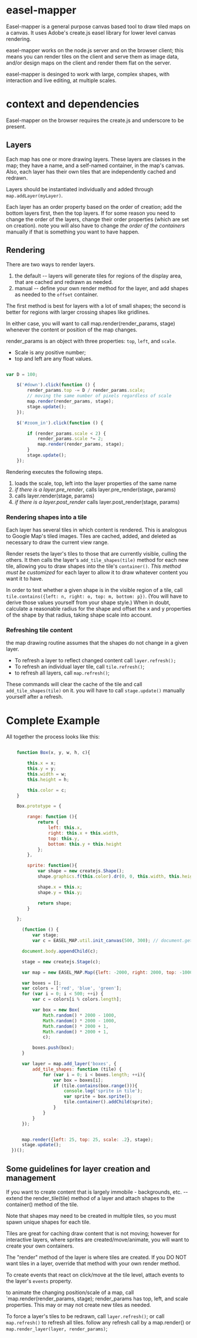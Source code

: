 # easel-mapper

Easel-mapper is a general purpose canvas based tool to draw tiled maps on a canvas. It uses Adobe's create.js easel
library for lower level canvas rendering.

easel-mapper works on the node.js server and on the browser client; this means you can render tiles on the client
and serve them as image data, and/or design maps on the client and render them flat on the server.

easel-mapper is desinged to work with large, complex shapes, with interaction and live editing, at multiple scales.

# context and dependencies

Easel-mapper on the browser requires the create.js and underscore to be present.

## Layers

Each map has one or more drawing layers. These layers are classes in the map; they have a name, and a self-named
container, in the map's canvas. Also, each layer has their own tiles that are independently cached and redrawn.

Layers should be instantiated individually and added through `map.addLayer(myLayer)`.

Each layer has an order property based on the order of creation; add the bottom layers first, then the top layers.
If for some reason you need to change the order of the layers, change their order properties (which are set on creation).
note you will also have to change *the order of the containers* manually if that is something you want to have happen.

## Rendering

There are two ways to render layers.

1) the default -- layers will generate tiles for regions of the display area, that are cached and redrawn as needed.
2) manual -- define your own render method for the layer, and add shapes as needed to the `offset` container.

The first method is best for layers with a lot of small shapes; the second is better for regions with larger crossing
shapes like gridlines.

In either case, you will want to call map.render(render_params, stage) whenever the content or position of the map changes.

render_params is an object with three properties: `top`, `left`, and `scale`.

* Scale is any positive number;
* top and left are any float values.

``` javascript

var D = 100;

    $('#down').click(function () {
        render_params.top -= D / render_params.scale;
        // moving the same number of pixels regardless of scale
        map.render(render_params, stage);
        stage.update();
    });

    $('#zoom_in').click(function () {

        if (render_params.scale < 2) {
            render_params.scale *= 2;
            map.render(render_params, stage);
        }
        stage.update();
    });

```

Rendering executes the following steps.

1. loads the scale, top, left into the layer properties of the same name
2. *if there is a layer.pre_render*, calls layer.pre_render(stage, params)
3. calls layer.render(stage, params)
4. *if there is a layer.post_render* calls layer.post_render(stage, params)

### Rendering shapes into a tile

Each layer has several tiles in which content is rendered. This is analogous to Google Map's
tiled images. Tiles are cached, added, and deleted as necessary to draw the current view range.

Render resets the layer's tiles to those that are currently visible, culling the others.
It then calls the layer's `add_tile_shapes(tile)` method for each new tile, allowing you
to draw shapes into the tile's `container()`. *This method must be customized* for each layer
to allow it to draw whatever content you want it to have.

In order to test whether a given shape is in the visible region of a tile,
call `tile.contains({left: n, right: o, top: m, bottom: p})`.
(You will have to derive those values yourself from your shape style.)
When in doubt, calculate a reasonable radius for the shape
and offset the x and y properties of the shape by that radius, taking shape scale into account.

### Refreshing tile content

the map drawing routine assumes that the shapes do not change in a given layer.
* To refresh a layer to reflect changed content call `layer.refresh();`
* To refresh an individual layer tile, call `tile.refresh()`;
* to refresh all layers, call `map.refresh()`;

These commands will clear the cache of the tile and call `add_tile_shapes(tile)` on it.
you will have to call `stage.update()` manually yourself after a refresh.

# Complete Example

All together the process looks like this:

``` javascript

    function Box(x, y, w, h, c){

        this.x = x;
        this.y = y;
        this.width = w;
        this.height = h;

        this.color = c;
    }

    Box.prototype = {

        range: function (){
            return {
                left: this.x,
                right: this.x + this.width,
                top: this.y,
                bottom: this.y + this.height
            };
        },

        sprite: function(){
            var shape = new createjs.Shape();
            shape.graphics.f(this.color).dr(0, 0, this.width, this.height).ef();

            shape.x = this.x;
            shape.y = this.y;

            return shape;
        }

    };

      (function () {
          var stage;
          var c = EASEL_MAP.util.init_canvas(500, 300); // document.getElementById('tiny-canvas');

      document.body.appendChild(c);

      stage = new createjs.Stage(c);

      var map = new EASEL_MAP.Map({left: -2000, right: 2000, top: -1000, bottom: 1000});

      var boxes = [];
      var colors = ['red', 'blue', 'green'];
      for (var i = 0; i < 500; ++i) {
          var c = colors[i % colors.length];

          var box = new Box(
              Math.random() * 2000 - 1000,
              Math.random() * 2000 - 1000,
              Math.random() * 2000 + 1,
              Math.random() * 2000 + 1,
              c);

          boxes.push(box);
      }

      var layer = map.add_layer('boxes', {
          add_tile_shapes: function (tile) {
              for (var i = 0; i < boxes.length; ++i){
                  var box = boxes[i];
                  if (tile.contains(box.range())){
                      console.log('sprite in tile');
                      var sprite = box.sprite();
                      tile.container().addChild(sprite);
                  }
              }
          }
      });


      map.render({left: 25, top: 25, scale: .2}, stage);
      stage.update();
  })();

```

## Some guidelines for layer creation and management

If you want to create content that is largely immobile - backgrounds, etc. -- extend the
render_tile(tile) method of a layer and attach shapes to the container() method of the tile.

Note that shapes may need to be created in multiple tiles, so you must spawn unique shapes for each tile.

Tiles are great for caching draw content that is not moving; however for interactive layers,
where sprites are created/move/animate, you will want to create your own containers.

The "render" method of the layer is where tiles are created. If you DO NOT want tiles
in a layer, override that method with your own render method.

To create events that react on click/move at the tile level, attach events to the layer's `events` property.

to animate the changing position/scale of a map, call `map.render(render_params, stage);
render_params has top, left, and scale properties. This may or may not create new tiles as needed.

To force a layer's tiles to be redrawn, call `layer.refresh()`; or call `map.refresh()` to refresh all tiles.
follow any refresh call by a map.render() or `map.render_layer(layer, render_params)`;

